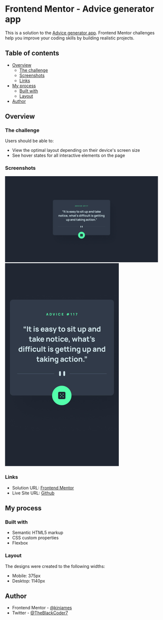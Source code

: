 # Frontend Mentor - Advice generator app

This is a solution to the [Advice generator app](https://www.frontendmentor.io/challenges/advice-generator-app-QdUG-13db/hub/advice-generator-app-2s5NgWsie9). Frontend Mentor challenges help you improve your coding skills by building realistic projects.

## Table of contents

- [Overview](#overview)
  - [The challenge](#the-challenge)
  - [Screenshots](#screenshots)
  - [Links](#links)
- [My process](#my-process)
  - [Built with](#built-with)
  - [Layout](#layout)
- [Author](#author)

## Overview

### The challenge

Users should be able to:

- View the optimal layout depending on their device's screen size
- See hover states for all interactive elements on the page

### Screenshots

![Desktop Design](./design/desktop-design.jpg)
![Mobile Design](./design/mobile-design.jpg)

### Links

- Solution URL: [Frontend Mentor](https://www.frontendmentor.io/challenges/huddle-landing-page-with-a-single-introductory-section-B_2Wvxgi0/hub/single-introductory-section-01j0V1uJ2w)
- Live Site URL: [Github](https://kinjames.github.io/advice-generator/)

## My process

### Built with

- Semantic HTML5 markup
- CSS custom properties
- Flexbox

### Layout

The designs were created to the following widths:

- Mobile: 375px
- Desktop: 1140px

## Author

- Frontend Mentor - [@kinjames](https://www.frontendmentor.io/profile/kinjames)
- Twitter - [@TheBlackCoder7](https://twitter.com/TheBlackCoder7)
